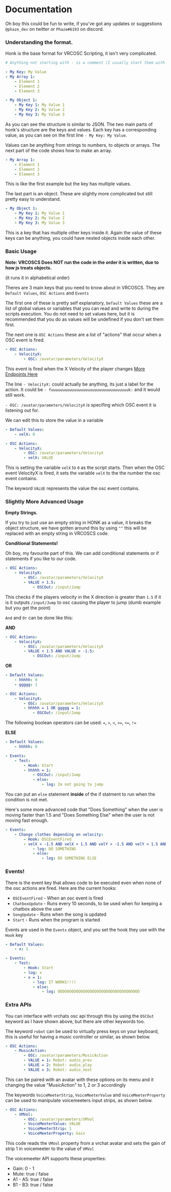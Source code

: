 # Documentation

Oh boy this could be fun to write, if you've got any updates or suggestions `@phaze_dev` on twitter or `Phaze#6193` on discord.

### Understanding the format.

Honk is the base format for VRCOSC Scripting, it isn't very complicated.

```yml
# Anything not starting with - is a comment (I usually start them with // of # to show its a comment anyways).

- My Key: My Value
- My Array 1:
    - Element 1
    - Element 2
    - Element 3

- My Object 1:
    - My Key 1: My Value 1
    - My Key 2: My Value 2
    - My Key 3: My Value 3
```

As you can see the structure is similar to JSON. The two main parts of honk's structure are the keys and values. Each key has a corresponding value, as you can see on the first line `- My Key: My Value`.

Values can be anything from strings to numbers, to objects or arrays. The next part of the code shows how to make an array.

```yml
- My Array 1:
    - Element 1
    - Element 2
    - Element 3
```

This is like the first example but the key has multiple values.

The last part is an object. These are slightly more complicated but still pretty easy to understand.

```yml
- My Object 1:
    - My Key 1: My Value 1
    - My Key 2: My Value 2
    - My Key 3: My Value 3
```

This is a key that has multiple other keys inside it. Again the value of these keys can be anything, you could have nested objects inside each other.

### Basic Usage

**Note: VRCOSCS Does NOT run the code in the order it is written, due to how js treats objects.**

(it runs it in alphabetical order)

Theres are 3 main keys that you need to know about in VRCOSCS. They are `Default Values`, `OSC Actions` and `Events`

The first one of these is pretty self explanatory, `Default Values` these are a list of global values or variables that you can read and write to during the scripts execution. You do not need to set values here, but it is recommended that you do as values will be undefined if you don't set them first.

The next one is `OSC Actions` these are a list of "actions" that occur when a OSC event is fired.

```yml
- OSC Actions:
    - VelocityX:
        - OSC: /avatar/parameters/VelocityX
```

This event is fired when the X Velocity of the player changes [More Endpoints Here](https://docs.vrchat.com/docs/osc-avatar-parameters)

The line `- VelocityX:` could actually be anything, its just a label for the action. It could be `- fuuuuuuuuuuuuuuuuuuuuuuuuuuuuuuuuuuk:` and it would still work.

`- OSC: /avatar/parameters/VelocityX` is specifing which OSC event it is listening out for.

We can edit this to store the value in a variable

```yml
- Default Values:
    - velX: 0

- OSC Actions:
    - VelocityX:
        - OSC: /avatar/parameters/VelocityX
        - velX: VALUE
```

This is setting the variable `velX` to `0` as the script starts. Then when the OSC event VelocityX is fired, it sets the variable `velX` to the the number the osc event contains.

The keyword `VALUE` represents the value the osc event contains.

### Slightly More Advanced Usage

**Empty Strings.**

If you try to just use an empty string in HONK as a value, it breaks the object structure, we have gotten around this by using `""` this will be replaced with an empty string in VRCOSCS code.


**Conditional Statements!**

Oh boy, my favourite part of this. We can add conditional statements or if statements if you like to our code.

```yml
- OSC Actions:
    - VelocityX:
        - OSC: /avatar/parameters/VelocityX
        - VALUE > 1.5: 
            - OSCOut: /input/Jump
```

This checks if the players velocity in the X direction is greater than `1.5` if it is it outputs `/input/Jump` to osc causing the player to jump (dumb example but you get the point)

`And` and `Or` can be done like this:

**AND**
```yml
- OSC Actions:
    - VelocityX:
        - OSC: /avatar/parameters/VelocityX
        - VALUE < 1.5 AND VALUE > -1.5:
            - OSCOut: /input/Jump
```

**OR**
```yml
- Default Values:
    - hhhhh: 0
    - ggggg: 1

- OSC Actions:
    - VelocityX:
        - OSC: /avatar/parameters/VelocityX
        - hhhhh = 1 OR ggggg = 1: 
            - OSCOut: /input/Jump
```

The following boolean operators can be used: 
`=`, `>`, `<`, `>=`, `<=`, `!=`

**ELSE**
```yml
- Default Values:
    - hhhhh: 0

- Events:
    - Test:
        - Hook: Start
        - hhhhh = 1: 
            - OSCOut: /input/Jump
            - else:
                - log: Im not going to jump
```

You can put an `else` statement **inside** of the if statment to run when the condition is not met.

Here's some more advanced code that "Does Something" when the user is moving faster than 1.5 and "Does Something Else" when the user is not moving fast enough.

```yml
- Events:
    - Change clothes depending on velocity:
        - Hook: OSCEventFired
        - velX > -1.5 AND velX < 1.5 AND velY > -1.5 AND velY < 1.5 AND velZ > -1.5 AND velZ < 1.5: 
            - log: DO SOMETHING
            - else: 
                - log: DO SOMETHING ELSE
```

### Events!

There is the event key that allows code to be executed even when none of the osc actions are fired. Here are the current hooks:
- `OSCEventFired` - When an osc event is fired
- `ChatboxUpdate` - Runs every 10 seconds, to be used when for keeping a chatbox above the user
- `SongUpdate` - Runs when the song is updated
- `Start` - Runs when the program is started

Events are used in the `Events` object, and you set the hook they use with the `Hook` key

```yml
- Default Values:
    - x: 1

- Events:
    - Test:
        - Hook: Start
        - log: x
        - x = 1:
            - log: IT WORKS!!!!
            - else: 
                - log: OOOOOOOOOOOOOOOOOOOOOOOOOOOOOOOOOOOO
```

### Extra APIs

You can interface with vrchats osc api through this by using the `OSCOut` keyword as I have shown above, but there are other keywords too.

The keyword `robot` can be used to virtually press keys on your keyboard, this is useful for having a music controller or similar, as shown below.

```yml
- OSC Actions:
    - MusicAction:
        - OSC: /avatar/parameters/MusicAction
        - VALUE = 1: Robot: audio_prev
        - VALUE = 2: Robot: audio_play
        - VALUE = 3: Robot: audio_next
```

This can be paired with an avatar with these options on its menu and it changing the value "MusicAction" to 1, 2 or 3 accordingly

The keywords `VoiceMeeterStrip`, `VoiceMeeterValue` and `VoiceMeeterProperty` can be used to manipulate voicemeeters input strips, as shown below.

```yml
- OSC Actions:
    - VMVol:
        - OSC: /avatar/parameters/VMVol
        - VoiceMeeterValue: VALUE
        - VoiceMeeterStrip: 1
        - VoiceMeeterProperty: Gain
```

This code reads the `VMVol` property from a vrchat avatar and sets the gain of strip 1 in voicemeeter to the value of `VMVol`

The voicemeeter API supports these properties:
- Gain: 0 - 1
- Mute: true / false
- A1 - A5: true / false
- B1 - B3: true / false
